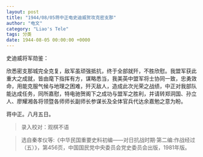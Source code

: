 ```yaml
---
layout: post
title: "1944/08/05蒋中正电史迪威贺攻克密支那"
author: "电文"
category: "Liao's Tele"
tags: 分类
date: 1944-08-05 00:00:00 +0000
---
```



史迪威将军勋鉴：

欣悉密支那城完全克复，敌军虽顽强抵抗，终于全部就歼，不胜欣慰。我盟军获此重大之成就，皆由麾下指挥有方，谋略悉当，我美英中盟军将士协同一致，忠勇效命，用能克服气候与地理之困难，歼灭敌人，造成此次光荣之战绩，中正对我部队能达成任务，同所嘉慰，特电驰贺阁下之成功与盟军之胜利，并请转郑洞国、孙立人、廖耀湘各将领暨各师师长副师长参谋长及全体官兵代达余嘉勉之意为盼。

蒋中正。八月五日。

> 录入校对：观棋不语

> 选自秦孝仪等:《中华民国重要史料初编——对日抗战时期·第二编:作战经过（五）》，第456页，中国国民党中央委员会党史委员会出版，1981年版。
